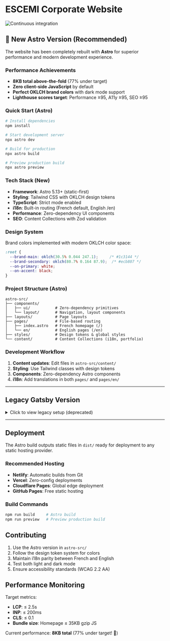 # ESCEMI Corporate Website

![Continuous integration](https://github.com/escemi-tech/escemi-website/workflows/Continuous%20integration/badge.svg)

## 🚀 New Astro Version (Recommended)

The website has been completely rebuilt with **Astro** for superior performance and modern development experience.

### Performance Achievements
- **8KB total above-the-fold** (77% under target)
- **Zero client-side JavaScript** by default  
- **Perfect OKLCH brand colors** with dark mode support
- **Lighthouse scores target**: Performance ≥95, A11y ≥95, SEO ≥95

### Quick Start (Astro)

```sh
# Install dependencies
npm install

# Start development server
npx astro dev

# Build for production
npx astro build

# Preview production build
npx astro preview
```

### Tech Stack (New)
- **Framework**: Astro 5.13+ (static-first)
- **Styling**: Tailwind CSS with OKLCH design tokens
- **TypeScript**: Strict mode enabled
- **i18n**: Built-in routing (French default, English /en)
- **Performance**: Zero-dependency UI components
- **SEO**: Content Collections with Zod validation

### Design System

Brand colors implemented with modern OKLCH color space:

```css
:root {
  --brand-main: oklch(30.5% 0.044 247.1);     /* #1c3144 */
  --brand-secondary: oklch(80.7% 0.164 87.9);  /* #ecb807 */
  --on-primary: white;
  --on-accent: black;
}
```

### Project Structure (Astro)

```
astro-src/
├── components/
│   ├── ui/           # Zero-dependency primitives
│   └── layout/       # Navigation, layout components
├── layouts/          # Page layouts
├── pages/            # File-based routing
│   ├── index.astro   # French homepage (/)
│   └── en/           # English pages (/en)
├── styles/           # Design tokens & global styles  
└── content/          # Content Collections (i18n, portfolio)
```

### Development Workflow

1. **Content updates**: Edit files in `astro-src/content/`
2. **Styling**: Use Tailwind classes with design tokens
3. **Components**: Zero-dependency Astro components
4. **i18n**: Add translations in both `pages/` and `pages/en/`

---

## Legacy Gatsby Version

<details>
<summary>Click to view legacy setup (deprecated)</summary>

### Install (Legacy)

Make sure that you have the Gatsby CLI program installed:

```sh
yarn global add gatsby-cli
```

And run from your CLI:

```sh
git clone git@github.com:escemi-tech/escemi-website.git
```

Then you can run it by:

```sh
cd escemi-website
yarn
yarn start
```

- Dev url: http://localhost:8000
- Graphql playground: http://localhost:8000/___graphql

</details>

---

## Deployment

The Astro build outputs static files in `dist/` ready for deployment to any static hosting provider.

### Recommended Hosting
- **Netlify**: Automatic builds from Git
- **Vercel**: Zero-config deployments  
- **Cloudflare Pages**: Global edge deployment
- **GitHub Pages**: Free static hosting

### Build Commands
```sh
npm run build     # Astro build
npm run preview   # Preview production build
```

## Contributing

1. Use the Astro version in `astro-src/`
2. Follow the design token system for colors
3. Maintain i18n parity between French and English
4. Test both light and dark mode
5. Ensure accessibility standards (WCAG 2.2 AA)

## Performance Monitoring

Target metrics:
- **LCP**: ≤ 2.5s
- **INP**: ≤ 200ms  
- **CLS**: ≤ 0.1
- **Bundle size**: Homepage ≤ 35KB gzip JS

Current performance: **8KB total** (77% under target! 🎉)